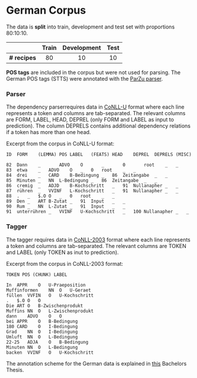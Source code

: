 # German Corpus

The data is **split** into train, development and test set with proportions 80:10:10.

| | Train | Development | Test
:--- | :---: | :---: | :---:
**# recipes** | 80 | 10 | 10

**POS tags** are included in the corpus but were not used for parsing. The German POS tags (STTS) were annotated with the [ParZu parser](https://github.com/rsennrich/ParZu).

### Parser

The dependency parserrequires data in [CoNLL-U](https://universaldependencies.org/format.html) format where each line represents a token and columns are tab-separated. The relevant columns are FORM, LABEL, HEAD, DEPREL (only FORM and LABEL as input to prediction). The column DEPRELS contains additional dependency relations if a token has more than one head.

Excerpt from the corpus in CoNLL-U format:

```
ID	FORM 	(LEMMA)	POS	LABEL	(FEATS)	HEAD	DEPREL	DEPRELS	(MISC)

82	Dann    _       ADVO    O       _       0       root    _	_ 
83	etwa	_	ADVO	O	_	0	root	_	_ 
84	drei	_	CARD	B-Bedingung	_	86	Zeitangabe	_	_ 
85	Minuten	_	NN	L-Bedingung	_	86	Zeitangabe	_	_ 
86	cremig	_	ADJD	B-Kochschritt	_	91	Nullanapher	_	_ 
87	rühren	_	VVINF	L-Kochschritt	_	91	Nullanapher	_	_ 
88	.	_	$.O	O	_	0	root	_	_ 
89	Den	_	ART	B-Zutat	_	91	Input	_	_ 
90	Rum	_	NN	L-Zutat	_	91	Input	_	_ 
91	unterrühren	_	VVINF	U-Kochschritt	_	100	Nullanapher	_	_ 
```

### Tagger

The tagger requires data in [CoNLL-2003](https://www.clips.uantwerpen.be/conll2003/ner/) format where each line represents a token and columns are tab-separated. The relevant columns are TOKEN and LABEL (only TOKEN as inut to prediction).

Excerpt from the corpus in CoNLL-2003 format:

```
TOKEN POS (CHUNK) LABEL

In	APPR	O	U-Praeposition
Muffinformen	NN	O	U-Geraet
füllen	VVFIN	O	U-Kochschritt
.	$.O	O	O
Die	ART	O	B-Zwischenprodukt
Muffins	NN	O	L-Zwischenprodukt
dann	ADVO	O	O
bei	APPR	O	B-Bedingung
180	CARD	O	I-Bedingung
Grad	NN	O	I-Bedingung
Umluft	NN	O	L-Bedingung
22-25	ADJA	O	B-Bedingung
Minuten	NN	O	L-Bedingung
backen	VVINF	O	U-Kochschritt
```

The annotation scheme for the German data is explained in [this](https://github.com/TheresaSchmidt/Recipe-Parser/blob/master/Bachelors_Thesis_Schmidt_Theresa.pdf) Bachelors Thesis.
